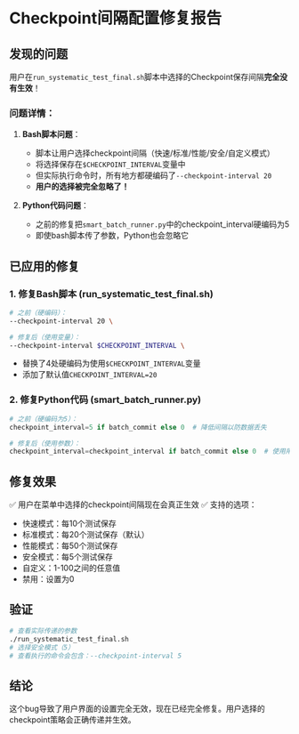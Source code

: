 # Checkpoint间隔配置修复报告

## 发现的问题
用户在`run_systematic_test_final.sh`脚本中选择的Checkpoint保存间隔**完全没有生效**！

### 问题详情：
1. **Bash脚本问题**：
   - 脚本让用户选择checkpoint间隔（快速/标准/性能/安全/自定义模式）
   - 将选择保存在`$CHECKPOINT_INTERVAL`变量中
   - 但实际执行命令时，所有地方都硬编码了`--checkpoint-interval 20`
   - **用户的选择被完全忽略了！**

2. **Python代码问题**：
   - 之前的修复把`smart_batch_runner.py`中的checkpoint_interval硬编码为5
   - 即使bash脚本传了参数，Python也会忽略它

## 已应用的修复

### 1. 修复Bash脚本 (run_systematic_test_final.sh)
```bash
# 之前（硬编码）：
--checkpoint-interval 20 \

# 修复后（使用变量）：
--checkpoint-interval $CHECKPOINT_INTERVAL \
```
- 替换了4处硬编码为使用`$CHECKPOINT_INTERVAL`变量
- 添加了默认值`CHECKPOINT_INTERVAL=20`

### 2. 修复Python代码 (smart_batch_runner.py)
```python
# 之前（硬编码为5）：
checkpoint_interval=5 if batch_commit else 0  # 降低间隔以防数据丢失

# 修复后（使用参数）：
checkpoint_interval=checkpoint_interval if batch_commit else 0  # 使用用户指定的间隔
```

## 修复效果
✅ 用户在菜单中选择的checkpoint间隔现在会真正生效
✅ 支持的选项：
- 快速模式：每10个测试保存
- 标准模式：每20个测试保存（默认）
- 性能模式：每50个测试保存
- 安全模式：每5个测试保存
- 自定义：1-100之间的任意值
- 禁用：设置为0

## 验证
```bash
# 查看实际传递的参数
./run_systematic_test_final.sh
# 选择安全模式（5）
# 查看执行的命令会包含：--checkpoint-interval 5
```

## 结论
这个bug导致了用户界面的设置完全无效，现在已经完全修复。用户选择的checkpoint策略会正确传递并生效。
